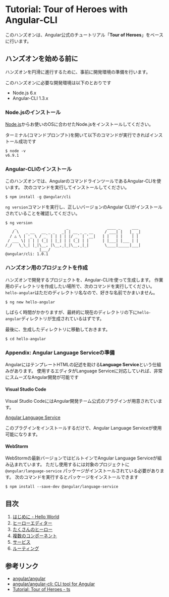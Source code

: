 # Tutorial: Tour of Heroes with Angular-CLI

このハンズオンは、Angular公式のチュートリアル「**Tour of Heroes**」をベースに行います。

## ハンズオンを始める前に

ハンズオンを円滑に進行するために、事前に開発環境の準備を行います。

このハンズオンに必要な開発環境は以下のとおりです

- Node.js 6.x
- Angular-CLI 1.3.x

### Node.jsのインストール

[Node.js](https://nodejs.org/ja/)からお使いのOSに合わせたNode.jsをインストールしてください。

ターミナル(コマンドプロンプト)を開いて以下のコマンドが実行できればインストール成功です

```
$ node -v
v6.9.1
```

### Angular-CLIのインストール

このハンズオンでは、AngularのコマンドラインツールであるAngular-CLIを使います。
次のコマンドを実行してインストールしてください。

```
$ npm install -g @angular/cli
```

`ng version`コマンドを実行し、正しいバージョンのAngular CLIがインストールされていることを確認してください。

```
$ ng version
    _                      _                 ____ _     ___
   / \   _ __   __ _ _   _| | __ _ _ __     / ___| |   |_ _|
  / △ \ | '_ \ / _` | | | | |/ _` | '__|   | |   | |    | |
 / ___ \| | | | (_| | |_| | | (_| | |      | |___| |___ | |
/_/   \_\_| |_|\__, |\__,_|_|\__,_|_|       \____|_____|___|
               |___/
@angular/cli: 1.0.1
```

### ハンズオン用のプロジェクトを作成

ハンズオンで開発するプロジェクトを、Angular-CLIを使って生成します。
作業用のディレクトリを作成したい場所で、次のコマンドを実行してください。
`hello-angular`はただのディレクトリ名なので、好きな名前でかまいません。

```
$ ng new hello-angular
```

しばらく時間がかかりますが、最終的に現在のディレクトリの下に`hello-angular`ディレクトリが生成されているはずです。

最後に、生成したディレクトリに移動しておきます。

```
$ cd hello-angular
```

### Appendix: Angular Language Serviceの準備

AngularにはテンプレートHTMLの記述を助ける**Language Service**という仕組みがあります。
使用するエディタがLanguage Serviceに対応していれば、非常にスムーズなAngular開発が可能です

#### Visual Studio Code

Visual Studio CodeにはAngular開発チーム公式のプラグインが用意されています。

[Angular Language Service](https://marketplace.visualstudio.com/items?itemName=Angular.ng-template)

このプラグインをインストールするだけで、Angular Language Serviceが使用可能になります。

#### WebStorm

WebStormの最新バージョンではビルトインでAngular Language Serviceが組み込まれています。
ただし使用するには対象のプロジェクトに `@angular/language-service` パッケージがインストールされている必要があります。
次のコマンドを実行するとパッケージをインストールできます

```
$ npm install --save-dev @angular/language-service
```

## 目次

1. [はじめに - Hello World](./ch-1/README.md)
2. [ヒーローエディター](./ch-2/README.md)
3. [たくさんのヒーロー](./ch-3/README.md)
4. [複数のコンポーネント](./ch-4/README.md)
5. [サービス](./ch-5/README.md)
6. [ルーティング](./ch-6/README.md)

## 参考リンク

- [angular/angular](https://github.com/angular/angular)
- [angular/angular\-cli: CLI tool for Angular](https://github.com/angular/angular-cli)
- [Tutorial: Tour of Heroes \- ts](https://angular.io/docs/ts/latest/tutorial/)
